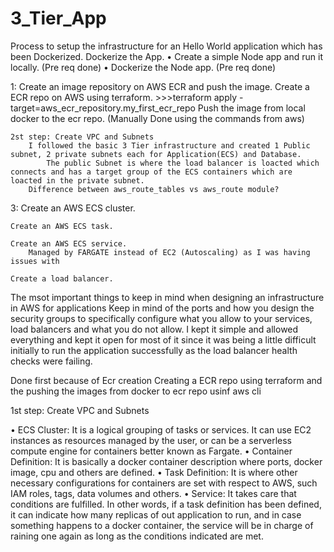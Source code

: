 # 3_Tier_App





Process to setup the infrastructure for an Hello World application which has been Dockerized. 
    Dockerize the App.
    • Create a simple Node app and run it locally. (Pre req done)
    • Dockerize the Node app. (Pre req done)
    
  1:  Create an image repository on AWS ECR and push the image. 
        Create a ECR repo on AWS using terraform.
        >>>terraform apply -target=aws_ecr_repository.my_first_ecr_repo
        Push the image from local docker to the ecr repo. (Manually Done using the commands from aws)
    
    2st step: Create VPC and Subnets
        I followed the basic 3 Tier infrastructure and created 1 Public subnet, 2 private subnets each for Application(ECS) and Database.
            The public Subnet is where the load balancer is loacted which connects and has a target group of the ECS containers which are loacted in the private subnet.
        Difference between aws_route_tables vs aws_route module?
    
   3: Create an AWS ECS cluster.
            
    
    Create an AWS ECS task.
    
    Create an AWS ECS service.
        Managed by FARGATE instead of EC2 (Autoscaling) as I was having issues with 
    
    Create a load balancer.


The msot important things to keep in mind when designing an infrastructure in AWS for applications
        Keep in mind of the ports and how you design the security groups to specifically configure what you allow to your services, load balancers and what you do not allow.
        I kept it simple and allowed everything and kept it open for most of it since it was being a little difficult initially to run the application successfully as the load balancer health checks were failing.
        
        


Done first because of Ecr creation
Creating a ECR repo using terraform and the pushing the images from docker to ecr repo usinf aws cli 


1st step: Create VPC and Subnets



• ECS Cluster: It is a logical grouping of tasks or services. It can use EC2 instances as resources managed by the user, or can be a serverless compute engine for containers better known as Fargate.
• Container Definition: It is basically a docker container description where ports, docker image, cpu and others are defined.
• Task Definition: It is where other necessary configurations for containers are set with respect to AWS, such IAM roles, tags, data volumes and others.
• Service: It takes care that conditions are fulfilled. In other words, if a task definition has been defined, it can indicate how many replicas of out application to run, and in case something happens to a docker container, the service will be in charge of raining one again as long as the conditions indicated are met.



